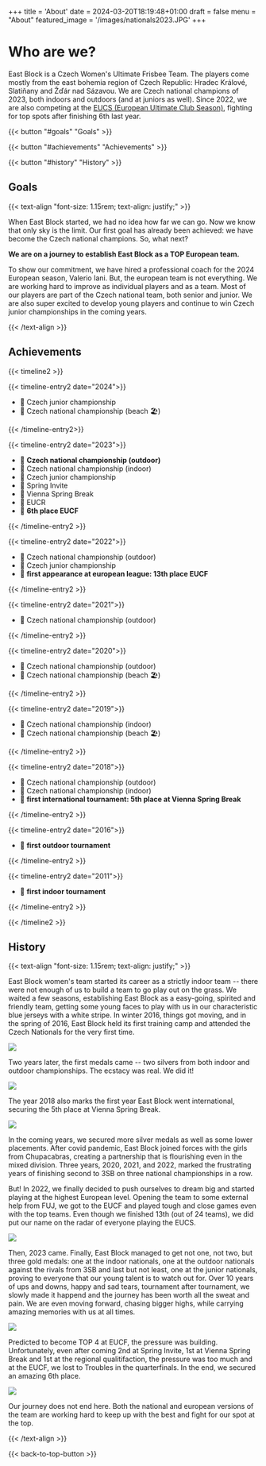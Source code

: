 +++
title = 'About'
date = 2024-03-20T18:19:48+01:00
draft = false
menu = "About"
featured_image = '/images/nationals2023.JPG'
+++

# Who are we?

East Block is a Czech Women's Ultimate Frisbee Team. The players come mostly from the east bohemia region of Czech Republic: Hradec Králové, Slatiňany and Žďár nad Sázavou. We are Czech national champions of 2023, both indoors and outdoors (and at juniors as well). Since 2022, we are also competing at the [EUCS (European Ultimate Club Season)](https://eucs.ultimatefederation.eu/), fighting for top spots after finishing 6th last year.

{{< button "#goals" "Goals" >}}

{{< button "#achievements" "Achievements" >}}

{{< button "#history" "History" >}}

## Goals

{{< text-align "font-size: 1.15rem; text-align: justify;" >}}

When East Block started, we had no idea how far we can go. Now we know that only sky is the limit. Our first goal has already been achieved: we have become the Czech national champions. So, what next?

**We are on a journey to establish East Block as a TOP European team.**

To show our commitment, we have hired a professional coach for the 2024 European season, Valerio Iani. But, the european team is not everything. We are working hard to improve as individual players and as a team. Most of our players are part of the Czech national team, both senior and junior. We are also super excited to develop young players and continue to win Czech junior championships in the coming years.

{{< /text-align >}}

## Achievements

{{< timeline2 >}}

{{< timeline-entry2 date="2024">}}

- 🥇 Czech junior championship
- 🥉 Czech national championship (beach 🏖️)

{{< /timeline-entry2>}}

{{< timeline-entry2 date="2023">}}

- 🥇 **Czech national championship (outdoor)**
- 🥇 Czech national championship (indoor)
- 🥇 Czech junior championship
- 🥈 Spring Invite
- 🥇 Vienna Spring Break
- 🥇 EUCR
- 💙 **6th place EUCF**

{{< /timeline-entry2 >}}

{{< timeline-entry2 date="2022">}}

- 🥈 Czech national championship (outdoor)
- 🥇 Czech junior championship
- 💙 **first appearance at european league: 13th place EUCF**

{{< /timeline-entry2 >}}

{{< timeline-entry2 date="2021">}}

- 🥈 Czech national championship (outdoor)

{{< /timeline-entry2 >}}

{{< timeline-entry2 date="2020">}}

- 🥈 Czech national championship (outdoor)
- 🥈 Czech national championship (beach 🏖️)

{{< /timeline-entry2 >}}

{{< timeline-entry2 date="2019">}}

- 🥉 Czech national championship (indoor)
- 🥇 Czech national championship (beach 🏖️)

{{< /timeline-entry2 >}}

{{< timeline-entry2 date="2018">}}

- 🥈 Czech national championship (outdoor)
- 🥈 Czech national championship (indoor)
- 💙 **first international tournament: 5th place at Vienna Spring Break**

{{< /timeline-entry2 >}}

{{< timeline-entry2 date="2016">}}

- 💙 **first outdoor tournament**

{{< /timeline-entry2 >}}

{{< timeline-entry2 date="2011">}}

- 💙 **first indoor tournament**

{{< /timeline-entry2 >}}

{{< /timeline2 >}}

## History

{{< text-align "font-size: 1.15rem; text-align: justify;" >}}

East Block women's team started its career as a strictly indoor team -- there were not enough of us to build a team to go play out on the grass. We waited a few seasons, establishing East Block as a easy-going, spirited and friendly team, getting some young faces to play with us in our characteristic blue jerseys with a white stripe. In winter 2016, things got moving, and in the spring of 2016, East Block held its first training camp and attended the Czech Nationals for the very first time.

![](/images/history/vbw_prvni_outdoor.jpg)

Two years later, the first medals came -- two silvers from both indoor and outdoor championships. The ecstacy was real. We did it!

![](/images/history/mcr_indoor_2018_silver.jpeg)

The year 2018 also marks the first year East Block went international, securing the 5th place at Vienna Spring Break.

![](/images/history/spring_break_2018.jpg)

In the coming years, we secured more silver medals as well as some lower placements. After covid pandemic, East Block joined forces with the girls from Chupacabras, creating a partnership that is flourishing even in the mixed division. Three years, 2020, 2021, and 2022, marked the frustrating years of finishing second to 3SB on three national championships in a row. 

But! In 2022, we finally decided to push ourselves to dream big and started playing at the highest European level. Opening the team to some external help from FUJ, we got to the EUCF and played tough and close games even with the top teams. Even though we finished 13th (out of 24 teams), we did put our name on the radar of everyone playing the EUCS.

![](/images/eucf2023.JPG)

Then, 2023 came. Finally, East Block managed to get not one, not two, but three gold medals: one at the indoor nationals, one at the outdoor nationals against the rivals from 3SB and last but not least, one at the junior nationals, proving to everyone that our young talent is to watch out for. Over 10 years of ups and downs, happy and sad tears, tournament after tournament, we slowly made it happend and the journey has been worth all the sweat and pain. We are even moving forward, chasing bigger highs, while carrying amazing memories with us at all times.

![](/images/nationals2023.JPG)

Predicted to become TOP 4 at EUCF, the pressure was building. Unfortunately, even after coming 2nd at Spring Invite, 1st at Vienna Spring Break and 1st at the regional qualitifaction, the pressure was too much and at the EUCF, we lost to Troubles in the quarterfinals. In the end, we secured an amazing 6th place.

![](/images/history/eucf2023.png)

Our journey does not end here. Both the national and european versions of the team are working hard to keep up with the best and fight for our spot at the top.

{{< /text-align >}}

{{< back-to-top-button >}}